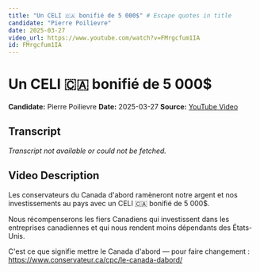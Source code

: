 ```yaml
---
title: "Un CELI 🇨🇦 bonifié de 5 000$" # Escape quotes in title
candidate: "Pierre Poilievre"
date: 2025-03-27
video_url: https://www.youtube.com/watch?v=FMrgcfum1IA
id: FMrgcfum1IA
---
```


# Un CELI 🇨🇦 bonifié de 5 000$

**Candidate:** Pierre Poilievre
**Date:** 2025-03-27
**Source:** [YouTube Video](https://www.youtube.com/watch?v=FMrgcfum1IA)

## Transcript

*Transcript not available or could not be fetched.*

## Video Description

Les conservateurs du Canada d'abord ramèneront notre argent et nos investissements au pays avec un CELI 🇨🇦 bonifié de 5 000$. 

Nous récompenserons les fiers Canadiens qui investissent dans les entreprises canadiennes et qui nous rendent moins dépendants des États-Unis.

C'est ce que signifie mettre le Canada d'abord — pour faire changement : https://www.conservateur.ca/cpc/le-canada-dabord/